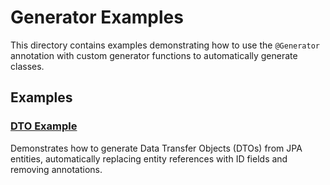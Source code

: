 # Generator Examples

This directory contains examples demonstrating how to use the `@Generator` annotation with custom generator functions to automatically generate classes.

## Examples

### [DTO Example](dto/)
Demonstrates how to generate Data Transfer Objects (DTOs) from JPA entities, automatically replacing entity references with ID fields and removing annotations.
